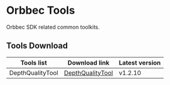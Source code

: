 # Orbbec Tools
Orbbec SDK related common toolkits.

## Tools Download

| **Tools list** | **Download link** | Latest version     |
| --- | --- | --- |
| DepthQualityTool       | [DepthQualityTool](https://github.com/orbbec/OrbbecTools/releases/tag/DepthQualityTool) |     v1.2.10       |

